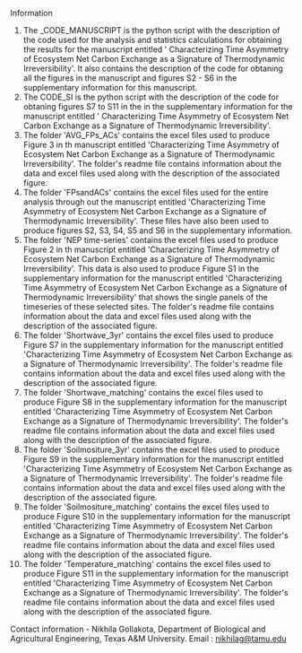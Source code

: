 Information
1. The _CODE_MANUSCRIPT is the python script with the description of the code used for the analysis and statistics calculations for obtaining the results for the manuscript entitled ' Characterizing Time Asymmetry of Ecosystem Net Carbon Exchange as a Signature of Thermodynamic Irreversibility'. It also contains the description of the code for obtaning all the figures in the manuscript and figures S2 - S6 in the supplementary information for this manuscript.
2. The CODE_SI is the python script with the description of the code for obtaning figures S7 to S11 in the in the supplementary information for the manuscript entitled ' Characterizing Time Asymmetry of Ecosystem Net Carbon Exchange as a Signature of Thermodynamic Irreversibility'. 
3. The folder 'AVG_FPs_ACs' contains the excel files used to produce Figure 3 in th manuscript entitled 'Characterizing Time Asymmetry of Ecosystem Net Carbon Exchange as a Signature of Thermodynamic Irreversibility'. The folder's readme file contains information about the data and excel files used along with the description of the associated figure.
4. The folder 'FPsandACs' contains the excel files used for the entire analysis through out the manuscript entitled 'Characterizing Time Asymmetry of Ecosystem Net Carbon Exchange as a Signature of Thermodynamic Irreversibility'. These files have also been used to produce figures S2, S3, S4, S5 and S6 in the supplementary information.
5. The folder 'NEP time-series' contains the excel files used to produce Figure 2 in th manuscript entitled 'Characterizing Time Asymmetry of Ecosystem Net Carbon Exchange as a Signature of Thermodynamic Irreversibility'. This data is also used to produce Figure S1 in the supplementary information for the manuscript entitled 'Characterizing Time Asymmetry of Ecosystem Net Carbon Exchange as a Signature of Thermodynamic Irreversibility' that shows the single panels of the timeseries of these selected sites. The folder's readme file contains information about the data and excel files used along with the description of the associated figure.
6. The folder 'Shortwave_3yr' contains the excel files used to produce Figure S7 in the supplementary information for the manuscript entitled 'Characterizing Time Asymmetry of Ecosystem Net Carbon Exchange as a Signature of Thermodynamic Irreversibility'. The folder's readme file contains information about the data and excel files used along with the description of the associated figure.
7. The folder 'Shortwave_matching' contains the excel files used to produce Figure S8 in the supplementary information for the manuscript entitled 'Characterizing Time Asymmetry of Ecosystem Net Carbon Exchange as a Signature of Thermodynamic Irreversibility'. The folder's readme file contains information about the data and excel files used along with the description of the associated figure.
8. The folder 'Soilmositure_3yr' contains the excel files used to produce Figure S9 in the supplementary information for the manuscript entitled 'Characterizing Time Asymmetry of Ecosystem Net Carbon Exchange as a Signature of Thermodynamic Irreversibility'. The folder's readme file contains information about the data and excel files used along with the description of the associated figure.
9. The folder 'Soilmositure_matching' contains the excel files used to produce Figure S10 in the supplementary information for the manuscript entitled 'Characterizing Time Asymmetry of Ecosystem Net Carbon Exchange as a Signature of Thermodynamic Irreversibility'. The folder's readme file contains information about the data and excel files used along with the description of the associated figure.
10. The folder 'Temperature_matching' contains the excel files used to produce Figure S11 in the supplementary information for the manuscript entitled 'Characterizing Time Asymmetry of Ecosystem Net Carbon Exchange as a Signature of Thermodynamic Irreversibility'. The folder's readme file contains information about the data and excel files used along with the description of the associated figure.

Contact information - Nikhila Gollakota, Department of Biological and Agricultural Engineering, Texas A&M University. Email : nikhilag@tamu.edu

